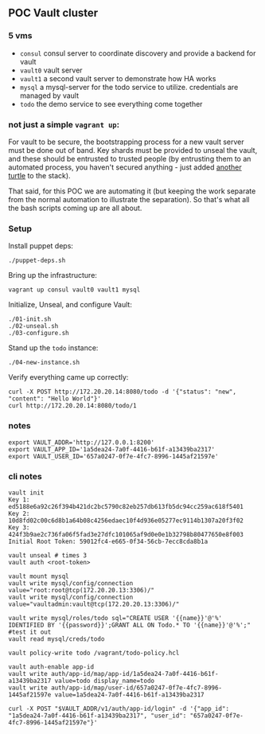 ## POC Vault cluster

### 5 vms

- `consul` consul server to coordinate discovery and provide a backend for vault
- `vault0` vault server
- `vault1` a second vault server to demonstrate how HA works
- `mysql` a mysql-server for the todo service to utilize. credentials are managed by vault
- `todo` the demo service to see everything come together

### not just a simple `vagrant up`:
For vault to be secure, the bootstrapping process for a new vault server must be done out of band.
Key shards must be provided to unseal the vault, and these should be entrusted to trusted people
(by entrusting them to an automated process, you haven't secured anything - just added
[another turtle](https://en.wikipedia.org/wiki/Turtles_all_the_way_down) to the stack).

That said, for this POC we are automating it (but keeping the work separate from the normal
automation to illustrate the separation). So that's what all the bash scripts coming up are all about.


### Setup

Install puppet deps:

	./puppet-deps.sh


Bring up the infrastructure:

	vagrant up consul vault0 vault1 mysql

Initialize, Unseal, and configure Vault:

	./01-init.sh
	./02-unseal.sh
	./03-configure.sh

Stand up the `todo` instance:

	./04-new-instance.sh


Verify everything came up correctly:

	curl -X POST http://172.20.20.14:8080/todo -d '{"status": "new", "content": "Hello World"}'
	curl http://172.20.20.14:8080/todo/1

### notes

	export VAULT_ADDR='http://127.0.0.1:8200'
	export VAULT_APP_ID='1a5dea24-7a0f-4416-b61f-a13439ba2317'
	export VAULT_USER_ID='657a0247-0f7e-4fc7-8996-1445af21597e'


### cli notes

	vault init
	Key 1: ed5188e6a92c26f394b421dc2bc5790c82eb257db613fb5dc94cc259ac618f5401
	Key 2: 10d8fd02c00c6d8b1a64b08c4256edaec10f4d936e05277ec9114b1307a20f3f02
	Key 3: 424f3b9ae2c736fa06f5fad3e27dfc101065af9d0e0e1b32798b80477650e8f003
	Initial Root Token: 59012fc4-e665-0f34-56cb-7ecc8cda8b1a

	vault unseal # times 3
	vault auth <root-token>

	vault mount mysql
	vault write mysql/config/connection value="root:root@tcp(172.20.20.13:3306)/"
	vault write mysql/config/connection value="vaultadmin:vault@tcp(172.20.20.13:3306)/"

	vault write mysql/roles/todo sql="CREATE USER '{{name}}'@'%' IDENTIFIED BY '{{password}}';GRANT ALL ON Todo.* TO '{{name}}'@'%';"
	#test it out
	vault read mysql/creds/todo

	vault policy-write todo /vagrant/todo-policy.hcl

	vault auth-enable app-id
	vault write auth/app-id/map/app-id/1a5dea24-7a0f-4416-b61f-a13439ba2317 value=todo display_name=todo
	vault write auth/app-id/map/user-id/657a0247-0f7e-4fc7-8996-1445af21597e value=1a5dea24-7a0f-4416-b61f-a13439ba2317

	curl -X POST "$VAULT_ADDR/v1/auth/app-id/login" -d '{"app_id": "1a5dea24-7a0f-4416-b61f-a13439ba2317", "user_id": "657a0247-0f7e-4fc7-8996-1445af21597e"}'




